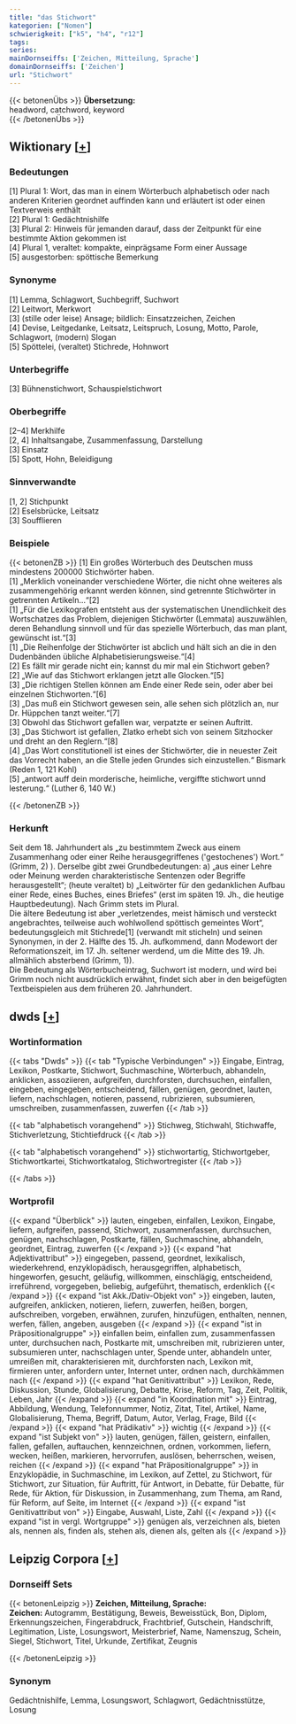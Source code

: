 ```yaml
---
title: "das Stichwort"
kategorien: ["Nomen"]
schwierigkeit: ["k5", "h4", "r12"]
tags:
series:
mainDornseiffs: ['Zeichen, Mitteilung, Sprache']
domainDornseiffs: ['Zeichen']
url: "Stichwort"
---
```


{{< betonenÜbs >}}
**Übersetzung:**  
headword, catchword, keyword  
{{< /betonenÜbs >}}

## Wiktionary [[+](https://de.wiktionary.org/wiki/Stichwort)]

### Bedeutungen
[1] Plural 1: Wort, das man in einem Wörterbuch alphabetisch oder nach anderen Kriterien geordnet auffinden kann und erläutert ist oder einen Textverweis enthält  
[2] Plural 1: Gedächtnishilfe  
[3] Plural 2: Hinweis für jemanden darauf, dass der Zeitpunkt für eine bestimmte Aktion gekommen ist  
[4] Plural 1, veraltet: kompakte, einprägsame Form einer Aussage  
[5] ausgestorben: spöttische Bemerkung  

### Synonyme
[1] Lemma, Schlagwort, Suchbegriff, Suchwort  
[2] Leitwort, Merkwort  
[3] (stille oder leise) Ansage; bildlich: Einsatzzeichen, Zeichen  
[4] Devise, Leitgedanke, Leitsatz, Leitspruch, Losung, Motto, Parole, Schlagwort, (modern) Slogan  
[5] Spöttelei, (veraltet) Stichrede, Hohnwort  

### Unterbegriffe
[3] Bühnenstichwort, Schauspielstichwort  

### Oberbegriffe
[2–4] Merkhilfe  
[2, 4] Inhaltsangabe, Zusammenfassung, Darstellung  
[3] Einsatz  
[5] Spott, Hohn, Beleidigung  

### Sinnverwandte
[1, 2] Stichpunkt  
[2] Eselsbrücke, Leitsatz  
[3] Soufflieren  

### Beispiele
{{< betonenZB >}}
[1] Ein großes Wörterbuch des Deutschen muss mindestens 200000 Stichwörter haben.  
[1] „Merklich voneinander verschiedene Wörter, die nicht ohne weiteres als zusammengehörig erkannt werden können, sind getrennte Stichwörter in getrennten Artikeln…“[2]  
[1] „Für die Lexikografen entsteht aus der systematischen Unendlichkeit des Wortschatzes das Problem, diejenigen Stichwörter (Lemmata) auszuwählen, deren Behandlung sinnvoll und für das spezielle Wörterbuch, das man plant, gewünscht ist.“[3]  
[1] „Die Reihenfolge der Stichwörter ist abclich und hält sich an die in den Dudenbänden übliche Alphabetisierungsweise.“[4]  
[2] Es fällt mir gerade nicht ein; kannst du mir mal ein Stichwort geben?  
[2] „Wie auf das Stichwort erklangen jetzt alle Glocken.“[5]  
[3] „Die richtigen Stellen können am Ende einer Rede sein, oder aber bei einzelnen Stichworten.“[6]  
[3] „Das muß ein Stichwort gewesen sein, alle sehen sich plötzlich an, nur Dr. Hüppchen tanzt weiter.“[7]  
[3] Obwohl das Stichwort gefallen war, verpatzte er seinen Auftritt.  
[3] „Das Stichwort ist gefallen, Zlatko erhebt sich von seinem Sitzhocker und dreht an den Reglern.“[8]  
[4] „Das Wort constitutionell ist eines der Stichwörter, die in neuester Zeit das Vorrecht haben, an die Stelle jeden Grundes sich einzustellen.“ Bismark (Reden 1, 121 Kohl)  
[5] „antwort auff dein morderische, heimliche, vergiffte stichwort unnd lesterung.“ (Luther 6, 140 W.)  

{{< /betonenZB >}}
### Herkunft
Seit dem 18. Jahrhundert als „zu bestimmtem Zweck aus einem Zusammenhang oder einer Reihe herausgegriffenes ('gestochenes') Wort.“ (Grimm, 2) ). Derselbe gibt zwei Grundbedeutungen: a) „aus einer Lehre oder Meinung werden charakteristische Sentenzen oder Begriffe herausgestellt“; (heute veraltet) b) „Leitwörter für den gedanklichen Aufbau einer Rede, eines Buches, eines Briefes“ (erst im späten 19. Jh., die heutige Hauptbedeutung). Nach Grimm stets im Plural.  
Die ältere Bedeutung ist aber „verletzendes, meist hämisch und versteckt angebrachtes, teilweise auch wohlwollend spöttisch gemeintes Wort“, bedeutungsgleich mit Stichrede[1] (verwandt mit sticheln) und seinen Synonymen, in der 2. Hälfte des 15. Jh. aufkommend, dann Modewort der Reformationszeit, im 17. Jh. seltener werdend, um die Mitte des 19. Jh. allmählich absterbend (Grimm, 1)).  
Die Bedeutung als Wörterbucheintrag, Suchwort ist modern, und wird bei Grimm noch nicht ausdrücklich erwähnt, findet sich aber in den beigefügten Textbeispielen aus dem früheren 20. Jahrhundert.  



## dwds [[+](https://www.dwds.de/wb/Stichwort)]

### Wortinformation
{{< tabs "Dwds" >}}
{{< tab "Typische Verbindungen" >}}
Eingabe, Eintrag, Lexikon, Postkarte, Stichwort, Suchmaschine, Wörterbuch, abhandeln, anklicken, assoziieren, aufgreifen, durchforsten, durchsuchen, einfallen, eingeben, eingegeben, entscheidend, fällen, genügen, geordnet, lauten, liefern, nachschlagen, notieren, passend, rubrizieren, subsumieren, umschreiben, zusammenfassen, zuwerfen
{{< /tab >}}

{{< tab "alphabetisch vorangehend" >}}
Stichweg, Stichwahl, Stichwaffe, Stichverletzung, Stichtiefdruck
{{< /tab >}}

{{< tab "alphabetisch vorangehend" >}}
stichwortartig, Stichwortgeber, Stichwortkartei, Stichwortkatalog, Stichwortregister
{{< /tab >}}

{{< /tabs >}}

### Wortprofil
{{< expand "Überblick" >}} lauten, eingeben, einfallen, Lexikon, Eingabe, liefern, aufgreifen, passend, Stichwort, zusammenfassen, durchsuchen, genügen, nachschlagen, Postkarte, fällen, Suchmaschine, abhandeln, geordnet, Eintrag, zuwerfen {{< /expand >}}
{{< expand "hat Adjektivattribut" >}} eingegeben, passend, geordnet, lexikalisch, wiederkehrend, enzyklopädisch, herausgegriffen, alphabetisch, hingeworfen, gesucht, geläufig, willkommen, einschlägig, entscheidend, irreführend, vorgegeben, beliebig, aufgeführt, thematisch, erdenklich {{< /expand >}}
{{< expand "ist Akk./Dativ-Objekt von" >}} eingeben, lauten, aufgreifen, anklicken, notieren, liefern, zuwerfen, heißen, borgen, aufschreiben, vorgeben, erwähnen, zurufen, hinzufügen, enthalten, nennen, werfen, fällen, angeben, ausgeben {{< /expand >}}
{{< expand "ist in Präpositionalgruppe" >}} einfallen beim, einfallen zum, zusammenfassen unter, durchsuchen nach, Postkarte mit, umschreiben mit, rubrizieren unter, subsumieren unter, nachschlagen unter, Spende unter, abhandeln unter, umreißen mit, charakterisieren mit, durchforsten nach, Lexikon mit, firmieren unter, anfordern unter, Internet unter, ordnen nach, durchkämmen nach {{< /expand >}}
{{< expand "hat Genitivattribut" >}} Lexikon, Rede, Diskussion, Stunde, Globalisierung, Debatte, Krise, Reform, Tag, Zeit, Politik, Leben, Jahr {{< /expand >}}
{{< expand "in Koordination mit" >}} Eintrag, Abbildung, Wendung, Telefonnummer, Notiz, Zitat, Titel, Artikel, Name, Globalisierung, Thema, Begriff, Datum, Autor, Verlag, Frage, Bild {{< /expand >}}
{{< expand "hat Prädikativ" >}} wichtig {{< /expand >}}
{{< expand "ist Subjekt von" >}} lauten, genügen, fällen, geistern, einfallen, fallen, gefallen, auftauchen, kennzeichnen, ordnen, vorkommen, liefern, wecken, heißen, markieren, hervorrufen, auslösen, beherrschen, weisen, reichen {{< /expand >}}
{{< expand "hat Präpositionalgruppe" >}} in Enzyklopädie, in Suchmaschine, im Lexikon, auf Zettel, zu Stichwort, für Stichwort, zur Situation, für Auftritt, für Antwort, in Debatte, für Debatte, für Rede, für Aktion, für Diskussion, in Zusammenhang, zum Thema, am Rand, für Reform, auf Seite, im Internet {{< /expand >}}
{{< expand "ist Genitivattribut von" >}} Eingabe, Auswahl, Liste, Zahl {{< /expand >}}
{{< expand "ist in vergl. Wortgruppe" >}} genügen als, verzeichnen als, bieten als, nennen als, finden als, stehen als, dienen als, gelten als {{< /expand >}}

## Leipzig Corpora [[+](https://corpora.uni-leipzig.de/en/res?word=Stichwort&corpusId=deu_newscrawl-public_2018)]

### Dornseiff Sets
{{< betonenLeipzig >}}
**Zeichen, Mitteilung, Sprache:**  
**Zeichen:** Autogramm, Bestätigung, Beweis, Beweisstück, Bon, Diplom, Erkennungszeichen, Fingerabdruck, Frachtbrief, Gutschein, Handschrift, Legitimation, Liste, Losungswort, Meisterbrief, Name, Namenszug, Schein, Siegel, Stichwort, Titel, Urkunde, Zertifikat, Zeugnis  

{{< /betonenLeipzig >}}

### Synonym
Gedächtnishilfe, Lemma, Losungswort, Schlagwort, Gedächtnisstütze, Losung


